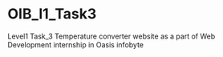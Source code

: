 # OIB_l1_Task3
Level1 Task_3 Temperature converter website as a part of Web Development internship in Oasis infobyte
